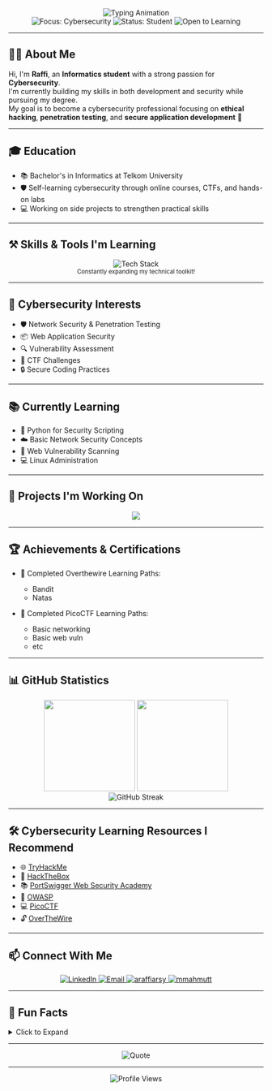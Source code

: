 <div align="center">
  <img src="https://readme-typing-svg.herokuapp.com/?font=Fira+Code&size=30&duration=4000&center=true&vCenter=true&width=600&height=70&lines=Hi+There!+👋;+I'm+4Raff!;Informatics+Student;Aspiring+Cybersecurity+Professional!" alt="Typing Animation" />
</div>

<div align="center">
  <img src="https://img.shields.io/badge/Anjay-Mabar-blue?style=for-the-badge" alt="Focus: Cybersecurity">
  <img src="https://img.shields.io/badge/Status-Student-green?style=for-the-badge" alt="Status: Student">
  <img src="https://img.shields.io/badge/Open_to-Learning_Opportunities-orange?style=for-the-badge" alt="Open to Learning">
</div>

---

## 👨‍💻 About Me

Hi, I'm **Raffi**, an **Informatics student** with a strong passion for **Cybersecurity**.  
I'm currently building my skills in both development and security while pursuing my degree.  
My goal is to become a cybersecurity professional focusing on **ethical hacking**, **penetration testing**, and **secure application development** 🔐

---

## 🎓 Education

- 📚 Bachelor's in Informatics at Telkom University
- 🛡️ Self-learning cybersecurity through online courses, CTFs, and hands-on labs
- 💻 Working on side projects to strengthen practical skills

---

## ⚒️ Skills & Tools I'm Learning

<div align="center">
  <img src="https://skillicons.dev/icons?i=html,css,js,ts,react,nextjs,nodejs,php,laravel,java,spring,py,flask,bash,git,github,mysql,mongo,linux,vscode,postman,&perline=9" alt="Tech Stack">
</div>

<div align="center">
  <sub>Constantly expanding my technical toolkit!</sub>
</div>

---

## 🔐 Cybersecurity Interests

- 🛡️ Network Security & Penetration Testing
- 📦 Web Application Security
- 🔍 Vulnerability Assessment
- 🧠 CTF Challenges
- 🔒 Secure Coding Practices

---

## 📚 Currently Learning

- 🔬 Python for Security Scripting
- ☁️ Basic Network Security Concepts
- 🔐 Web Vulnerability Scanning
- 💻 Linux Administration

---

## 🌱 Projects I'm Working On

<div align="center">
  <a href="https://github.com/4raff/mantacore">
    <img src="https://github-readme-stats.vercel.app/api/pin/?username=4raff&repo=mantacore&theme=tokyonight" />
  </a>
</div>

---

## 🏆 Achievements & Certifications

- 🎯 Completed Overthewire Learning Paths:
  - Bandit
  - Natas

- 🎯 Completed PicoCTF Learning Paths:
  - Basic networking
  - Basic web vuln
  - etc

---

## 📊 GitHub Statistics

<div align="center">
  <img src="https://github-readme-stats.vercel.app/api?username=4raff&show_icons=true&theme=tokyonight" height="180"/>
  <img src="https://github-readme-stats.vercel.app/api/top-langs/?username=4raff&layout=compact&theme=tokyonight" height="180"/>
</div>

<div align="center">
  <img src="https://github-readme-streak-stats.herokuapp.com/?user=4raff&theme=tokyonight" alt="GitHub Streak" />
</div>

---

## 🛠️ Cybersecurity Learning Resources I Recommend

- 🌐 [TryHackMe](https://tryhackme.com)
- 🧩 [HackTheBox](https://hackthebox.eu)
- 📚 [PortSwigger Web Security Academy](https://portswigger.net/web-security)
- 📝 [OWASP](https://owasp.org)
- 💻 [PicoCTF](https://picoctf.org)
- 🔓 [OverTheWire](https://overthewire.org)

---

## 📫 Connect With Me

<div align="center">
  <a href="https://linkedin.com/in/4raff" target="_blank">
    <img src="https://skillicons.dev/icons?i=linkedin" title="LinkedIn" />
  </a>
  <a href="mailto:araffiarsy@student.telkomuniversity.ac.id" target="_blank">
    <img src="https://skillicons.dev/icons?i=gmail" title="Email" />
  </a>
  <a href="https://instagram.com/araffiarsy" target="_blank">
    <img src="https://skillicons.dev/icons?i=instagram" title="araffiarsy" />
  </a>
  <a href="#">
    <img src="https://skillicons.dev/icons?i=discord" title="mmahmutt" />
  </a>
</div>

---

## 🧠 Fun Facts

<details>
  <summary>Click to Expand</summary>

- 🐧 Learning a new Linux command every day
- 🎮 Enjoy solving puzzle games that require logical thinking
- 📖 Fascinated by cybersecurity news and incident reports
- 💭 Building a home lab to practice security concepts

</details>

---

<div align="center">
  <img src="https://quotes-github-readme.vercel.app/api?type=horizontal&theme=merko" alt="Quote" />
</div>

---

<p align="center">
  <img src="https://komarev.com/ghpvc/?username=4raff&color=blue" alt="Profile Views" />
</p>
